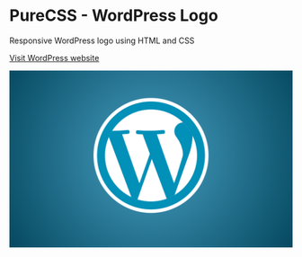 # PureCSS - WordPress Logo
Responsive WordPress logo using HTML and CSS

[Visit WordPress website](https://wordpress.com)

<div align="center">
   <img src="screenshot.png" width="800" />
</div
